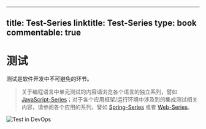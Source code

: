 
---
title: Test-Series
linktitle: Test-Series
type: book
commentable: true
---

# 测试

测试是软件开发中不可避免的环节。

> 关于编程语言中单元测试的内容请浏览各个语言的独立系列，譬如 [JavaScript-Series](https://github.com/wx-chevalier/JavaScript-Series?q=)；对于各个应用框架/运行环境中涉及到的集成测试相关内容，请参阅各个应用的系列，譬如 [Spring-Series](https://github.com/wx-chevalier/Spring-Series?q=) 或者 [Web-Series](https://github.com/wx-chevalier/Web-Series?q=)。

![Test in DevOps](https://s2.ax1x.com/2020/01/24/1ZUX8A.png)

    